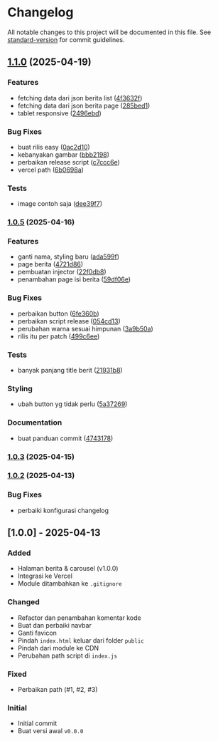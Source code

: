 # Changelog

All notable changes to this project will be documented in this file. See [standard-version](https://github.com/conventional-changelog/standard-version) for commit guidelines.

## [1.1.0](https://github.com/Littheworld/HIMATEKTRO-USK/compare/v1.0.5...v1.1.0) (2025-04-19)


### Features

* fetching data dari json berita list ([4f3632f](https://github.com/Littheworld/HIMATEKTRO-USK/commit/4f3632fcaceb7802c49694b259a37424f7bfc67e))
* fetching data dari json berita page ([285bed1](https://github.com/Littheworld/HIMATEKTRO-USK/commit/285bed17c6c03e5f7446f474e7ee6f75c619de8d))
* tablet responsive ([2496ebd](https://github.com/Littheworld/HIMATEKTRO-USK/commit/2496ebd98a857475f6970bc985a2581f5c0d81a2))


### Bug Fixes

* buat rilis easy ([0ac2d10](https://github.com/Littheworld/HIMATEKTRO-USK/commit/0ac2d10e28969130790b07acc46596a2be9958de))
* kebanyakan gambar ([bbb2198](https://github.com/Littheworld/HIMATEKTRO-USK/commit/bbb219837f731e5997f4a10e482bcff557c3f528))
* perbaikan release script ([c7ccc6e](https://github.com/Littheworld/HIMATEKTRO-USK/commit/c7ccc6e67f74359f8b48a247d9dd4319cc9acdbb))
* vercel path ([6b0698a](https://github.com/Littheworld/HIMATEKTRO-USK/commit/6b0698ab236f17f73a70eb229bf9892b1a0ab9b2))


### Tests

* image contoh saja ([dee39f7](https://github.com/Littheworld/HIMATEKTRO-USK/commit/dee39f7a4228daa7ba56280ea6cf936445a3fbf2))

### [1.0.5](https://github.com/Littheworld/HIMATEKTRO-USK/compare/v1.0.3...v1.0.5) (2025-04-16)


### Features

* ganti nama, styling baru ([ada599f](https://github.com/Littheworld/HIMATEKTRO-USK/commit/ada599f37d4ea3e74f8220b8ed5817f095579925))
* page berita ([4721d86](https://github.com/Littheworld/HIMATEKTRO-USK/commit/4721d862d778afaea3c77d1e3a95f7e4643667a6))
* pembuatan injector ([22f0db8](https://github.com/Littheworld/HIMATEKTRO-USK/commit/22f0db847b5c4b3331b5d35ee16c30cfe9bd9d0b))
* penambahan page isi berita ([59df06e](https://github.com/Littheworld/HIMATEKTRO-USK/commit/59df06efd3b78296b152fc40977700bd40e3a628))


### Bug Fixes

* perbaikan button ([6fe360b](https://github.com/Littheworld/HIMATEKTRO-USK/commit/6fe360baefe68fe6f096038a63ce9b198b7cdba6))
* perbaikan script release ([054cd13](https://github.com/Littheworld/HIMATEKTRO-USK/commit/054cd1300ad395c7b5e6ae1f807e6a846c3b3165))
* perubahan warna sesuai himpunan ([3a9b50a](https://github.com/Littheworld/HIMATEKTRO-USK/commit/3a9b50a4a796aeb2adc7a6eb9384ddc624a445d9))
* rilis itu per patch ([499c6ee](https://github.com/Littheworld/HIMATEKTRO-USK/commit/499c6eedfc111ac6d99aed45e137b987b9700274))


### Tests

* banyak panjang title berit ([21931b8](https://github.com/Littheworld/HIMATEKTRO-USK/commit/21931b8094a0bdd6d3da60baf71d538cb901dc0f))


### Styling

* ubah button yg tidak perlu ([5a37269](https://github.com/Littheworld/HIMATEKTRO-USK/commit/5a3726953b9ea495654f1708d5a1d53f18e0f6d6))


### Documentation

* buat panduan commit ([4743178](https://github.com/Littheworld/HIMATEKTRO-USK/commit/4743178eb69b2cbd6e1b7a3f4320e5024f2e8f46))

### [1.0.3](https://github.com/Littheworld/HIMATEKTRO-USK/compare/v1.0.2...v1.0.3) (2025-04-15)

### [1.0.2](https://github.com/Littheworld/HIMATEKTRO-USK/compare/v1.0.1...v1.0.2) (2025-04-13)


### Bug Fixes

* perbaiki konfigurasi changelog 

## [1.0.0] - 2025-04-13

### Added
- Halaman berita & carousel (v1.0.0)
- Integrasi ke Vercel
- Module ditambahkan ke `.gitignore`

### Changed
- Refactor dan penambahan komentar kode
- Buat dan perbaiki navbar
- Ganti favicon
- Pindah `index.html` keluar dari folder `public`
- Pindah dari module ke CDN
- Perubahan path script di `index.js`

### Fixed
- Perbaikan path (#1, #2, #3)

### Initial
- Initial commit
- Buat versi awal `v0.0.0`
